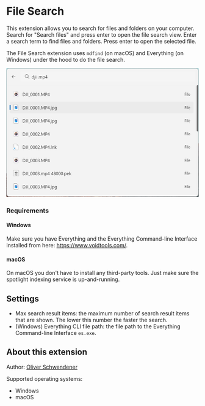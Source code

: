 # File Search

This extension allows you to search for files and folders on your computer. Search for "Search files" and press enter to open the file search view. Enter a search term to find files and folders. Press enter to open the selected file.

The File Search extension uses `mdfind` (on macOS) and Everything (on Windows) under the hood to do the file search.

![example](example.png)

### Requirements

#### Windows

Make sure you have Everything and the Everything Command-line Interface installed from here: https://www.voidtools.com/.

#### macOS

On macOS you don't have to install any third-party tools. Just make sure the spotlight indexing service is up-and-running.

## Settings

-   Max search result items: the maximum number of search result items that are shown. The lower this number the faster the search.
-   (Windows) Everything CLI file path: the file path to the Everything Command-line Interface `es.exe`.

## About this extension

Author: [Oliver Schwendener](https://github.com/oliverschwendener)

Supported operating systems:

-   Windows
-   macOS
